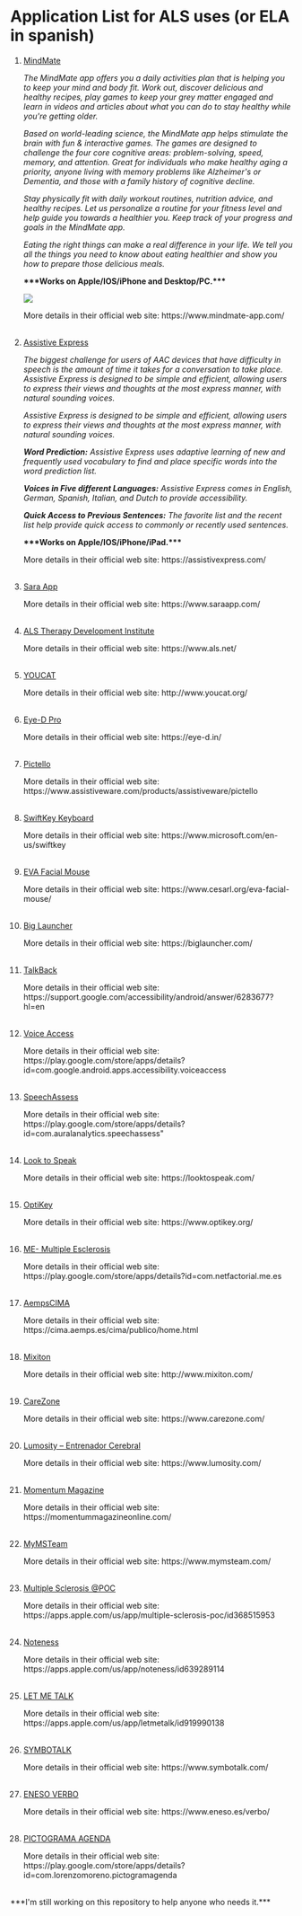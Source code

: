 <body>
    <h1>Application List for ALS uses (or ELA in spanish)</h1>
    <ol>    
    <li><a href = "https://www.mindmate-app.com/">MindMate</a></li>
    <p><i>The MindMate app offers you a daily activities plan that is helping you to keep your mind and body fit. Work out, discover delicious and healthy recipes, play games to keep your grey matter engaged and learn in videos and articles about what you can do to stay healthy while you're getting older.<p>
    <p>Based on world-leading science, the MindMate app helps stimulate the brain with fun & interactive games. The games are designed to challenge the four core cognitive areas: problem-solving, speed, memory, and attention. Great for individuals who make healthy aging a priority, anyone living with memory problems like Alzheimer's or Dementia, and those with a family history of cognitive decline.<p>
    <p>Stay physically fit with daily workout routines, nutrition advice, and healthy recipes. Let us personalize a routine for your fitness level and help guide you towards a healthier you. Keep track of your progress and goals in the MindMate app.<p>
        <p>Eating the right things can make a real difference in your life. We tell you all the things you need to know about eating healthier and show you how to prepare those delicious meals.</i><p>
        <p><b>***Works on Apple/IOS/iPhone and Desktop/PC.***</b><p>
    <img src="https://scontent-fra3-1.xx.fbcdn.net/v/t39.30808-6/348275769_272727068550088_8932947276398385359_n.png?_nc_cat=101&ccb=1-7&_nc_sid=783fdb&_nc_ohc=pp1yiD5Dh40AX_D1MdR&_nc_ht=scontent-fra3-1.xx&oh=00_AfA9zAPkiTWUiSyE7ZvVnvsbDJmImBnaWj6QZT1ZjLeqjQ&oe=65B0CDBF">
    <p>More details in their official web site: https://www.mindmate-app.com/ </p>
    <br>
    <li><a href = "https://assistiveapps.com/">Assistive Express</a></li>
    <p><i>The biggest challenge for users of AAC devices that have difficulty in speech is the amount of time it takes for a conversation to take place. Assistive Express is designed to be simple and efficient, allowing users to express their views and thoughts at the most express manner, with natural sounding voices.<p>
        <p>Assistive Express is designed to be simple and efficient, allowing users to express their views and thoughts at the most express manner, with natural sounding voices.<p>
            <p>
<b>Word Prediction:</b>
Assistive Express uses adaptive learning of new and frequently used vocabulary to find and place specific words into the word prediction list.
<p>
<b>Voices in Five different Languages:</b>
Assistive Express comes in English, German, Spanish, Italian, and Dutch to provide accessibility.
<p>
<b>Quick Access to Previous Sentences:</b>
The favorite list and the recent list help provide quick access to commonly or recently used sentences.
<p>
    </i><p>
                <p><b>***Works on Apple/IOS/iPhone/iPad.***</b><p>
    <p>More details in their official web site: https://assistivexpress.com/</p>
    <br>
    <li><a href = "https://www.saraapp.com/">Sara App</a></li>
    <p>More details in their official web site: https://www.saraapp.com/ </p>
    <br>
    <li><a href = "https://www.als.net/">ALS Therapy Development Institute</a></li>
    <p>More details in their official web site: https://www.als.net/ </p>
    <br>
    <li><a href = "http://www.youcat.org/">YOUCAT</a></li>
    <p>More details in their official web site: http://www.youcat.org/ </p>
    <br>
    <li><a href = "https://eye-d.in/">Eye-D Pro</a></li>
    <p>More details in their official web site: https://eye-d.in/ </p>
    <br>
    <li><a href = "https://www.assistiveware.com/products/assistiveware/pictello">Pictello</a></li>
    <p>More details in their official web site: https://www.assistiveware.com/products/assistiveware/pictello </p>
    <br>
    <li><a href = "https://www.microsoft.com/en-us/swiftkey">SwiftKey Keyboard</a></li>
    <p>More details in their official web site: https://www.microsoft.com/en-us/swiftkey </p>
    <br>
    <li><a href = "https://www.cesarl.org/eva-facial-mouse/">EVA Facial Mouse</a></li>
    <p>More details in their official web site: https://www.cesarl.org/eva-facial-mouse/ </p>
    <br>
    <li><a href = "https://biglauncher.com/">Big Launcher</a></li>
    <p>More details in their official web site: https://biglauncher.com/ </p>
    <br>
    <li><a href = "https://support.google.com/accessibility/android/answer/6283677?hl=en">TalkBack</a></li>
    <p>More details in their official web site: https://support.google.com/accessibility/android/answer/6283677?hl=en </p>
    <br>
    <li><a href = "https://play.google.com/store/apps/details?id=com.google.android.apps.accessibility.voiceaccess">Voice Access</a></li>
    <p>More details in their official web site: https://play.google.com/store/apps/details?id=com.google.android.apps.accessibility.voiceaccess </p>
    <br>
    <li><a href = "https://play.google.com/store/apps/details?id=com.auralanalytics.speechassess">SpeechAssess</a></li>
    <p>More details in their official web site: https://play.google.com/store/apps/details?id=com.auralanalytics.speechassess" </p>
    <br>
    <li><a href = "https://looktospeak.com/">Look to Speak</a></li>
    <p>More details in their official web site: https://looktospeak.com/ </p>
    <br>
    <li><a href = "https://www.optikey.org/">OptiKey</a></li>
    <p>More details in their official web site: https://www.optikey.org/ </p>
    <br>
    <li><a href = "https://play.google.com/store/apps/details?id=com.netfactorial.me.es">ME- Multiple Esclerosis</a></li>
    <p>More details in their official web site: https://play.google.com/store/apps/details?id=com.netfactorial.me.es </p>
    <br>
    <li><a href = "https://cima.aemps.es/cima/publico/home.html">AempsCIMA</a></li>
    <p>More details in their official web site: https://cima.aemps.es/cima/publico/home.html </p>
    <br>
    <li><a href = "http://www.mixiton.com/">Mixiton</a></li>
    <p>More details in their official web site: http://www.mixiton.com/ </p>
    <br>
    <li><a href = "https://www.carezone.com/">CareZone</a></li>
    <p>More details in their official web site: https://www.carezone.com/ </p>
    <br>
    <li><a href = "https://www.lumosity.com/">Lumosity – Entrenador Cerebral</a></li>
    <p>More details in their official web site: https://www.lumosity.com/ </p>
    <br>
    <li><a href = "https://momentummagazineonline.com/">Momentum Magazine</a></li>
    <p>More details in their official web site: https://momentummagazineonline.com/ </p>
    <br>
    <li><a href = "https://www.mymsteam.com/">MyMSTeam</a></li>
    <p>More details in their official web site: https://www.mymsteam.com/ </p>
    <br>
    <li><a href = "https://apps.apple.com/us/app/multiple-sclerosis-poc/id368515953">Multiple Sclerosis @POC</a></li>
    <p>More details in their official web site: https://apps.apple.com/us/app/multiple-sclerosis-poc/id368515953 </p>
    <br>
    <li><a href = "https://apps.apple.com/us/app/noteness/id639289114">Noteness</a></li>
    <p>More details in their official web site: https://apps.apple.com/us/app/noteness/id639289114 </p>
    <br>
    <li><a href = "https://apps.apple.com/us/app/letmetalk/id919990138">LET ME TALK</a></li>
    <p>More details in their official web site: https://apps.apple.com/us/app/letmetalk/id919990138 </p>
    <br>
    <li><a href = "https://www.symbotalk.com/">SYMBOTALK</a></li>
    <p>More details in their official web site: https://www.symbotalk.com/ </p>
    <br>
    <li><a href = "https://www.eneso.es/verbo/">ENESO VERBO</a></li>
    <p>More details in their official web site: https://www.eneso.es/verbo/ </p>
    <br>
    <li><a href = "https://play.google.com/store/apps/details?id=com.lorenzomoreno.pictogramagenda">PICTOGRAMA AGENDA</a></li>
    <p>More details in their official web site: https://play.google.com/store/apps/details?id=com.lorenzomoreno.pictogramagenda </p>
    </ol>
<br>
***I'm still working on this repository to help anyone who needs it.***
<br>

